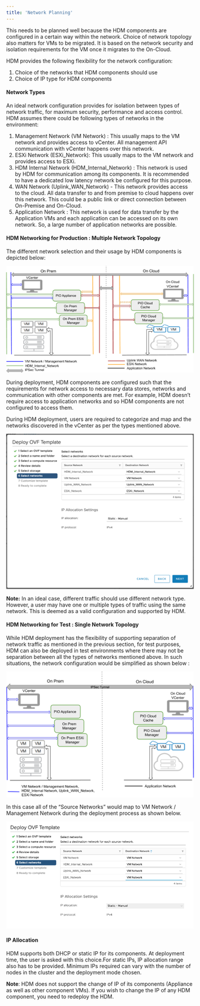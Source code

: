 ```yaml
---
title: 'Network Planning'
---
```


This needs to be planned well because the HDM components are configured in a certain way within the network. Choice of network topology also matters for VMs to be migrated. It is based on the network security and isolation requirements for the VM once it migrates to the On-Cloud. 

HDM provides the following flexibility for the network configuration:



1. Choice of the networks that HDM components should use
2. Choice of IP type for HDM components


#### **Network Types**

An ideal network configuration provides for isolation between types of network traffic, for maximum security, performance and access control. HDM assumes there could be following types of networks in the environment:



1. Management Network (VM Network) : This usually maps to the VM network and provides access to vCenter. All management API communication with vCenter happens over this network.
2. ESXi Network (ESXi_Network): This usually maps to the VM network and provides access to ESXi.
3. HDM Internal Network (HDM_Internal_Network) : This network is used by HDM for communication among its components. It is recommended to have a dedicated low latency network be configured for this purpose. 
4. WAN Network (Uplink_WAN_Network) - This network provides access to the cloud. All data transfer to and from premise to cloud happens over this network. This could be a public link or direct connection between On-Premise and On-Cloud.
5. Application Network : This network is used for data transfer by the Application VMs and each application can be accessed on its own network. So, a large number of application networks are possible. 


#### HDM Networking for Production : Multiple Network Topology

The different network selection and their usage by HDM components is depicted below:



![drawing](images/image23.png?classes=content-img)

During deployment, HDM components are configured such that the requirements for network access to necessary data stores, networks and communication with other components are met. For example, HDM doesn’t require access to application networks and so HDM components are not configured to access them. 

During HDM deployment, users are required to categorize and map and the networks discovered in the vCenter as per the types mentioned above. 




![alt_text](images/image2.png?classes=content-img "image_tooltip")


**Note:** In an ideal case, different traffic should use different network type. However, a user may have one or multiple types of traffic using the same network. This is deemed as a valid configuration and supported by HDM.


#### HDM Networking for Test : Single Network Topology

While HDM deployment has the flexibility of supporting separation of network traffic as mentioned in the previous section, for test purposes, HDM can also be deployed in test environments where there may not be separation between all the types of networks mentioned above. In such situations, the network configuration would be simplified as shown below : 



![drawing](images/image41.png?classes=content-img)

In this case all of the “Source Networks” would map to VM Network / Management Network during the deployment process as shown below. 



![alt_text](images/image39.png?classes=content-img "image_tooltip")



#### IP Allocation

HDM supports both DHCP or static IP for its components. At deployment time, the user is asked with this choice.For static IPs, IP allocation range also has to be provided. Minimum IPs required can vary with the number of nodes in the cluster and the deployment mode chosen. 

**Note**: HDM does not support the change of IP of its components (Appliance as well as other component VMs). If you wish to change the IP of any HDM component, you need to redeploy the HDM.
